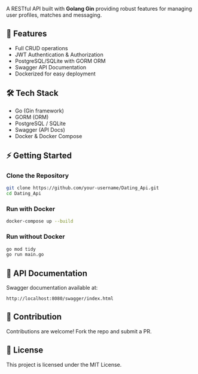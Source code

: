 

A RESTful API built with **Golang Gin** providing robust features for managing user profiles, matches and messaging.

## 🚀 Features
- Full CRUD operations
- JWT Authentication & Authorization
- PostgreSQL/SQLite with GORM ORM
- Swagger API Documentation
- Dockerized for easy deployment

## 🛠 Tech Stack
- Go (Gin framework)
- GORM (ORM)
- PostgreSQL / SQLite
- Swagger (API Docs)
- Docker & Docker Compose

## ⚡ Getting Started

### Clone the Repository
```bash
git clone https://github.com/your-username/Dating_Api.git
cd Dating_Api
```

### Run with Docker
```bash
docker-compose up --build
```

### Run without Docker
```bash
go mod tidy
go run main.go
```

## 📖 API Documentation
Swagger documentation available at:
```
http://localhost:8080/swagger/index.html
```

## 📌 Contribution
Contributions are welcome! Fork the repo and submit a PR.

## 📄 License
This project is licensed under the MIT License.
